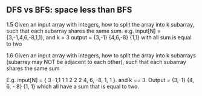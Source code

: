 ## DFS vs BFS: space less than BFS

1.5 Given an input array with integers, how to split the array into k subarray, such that each subarray shares the same sum.
e.g. input[N] = {3,-1,4,6,-8,1,1}, and k = 3
     output = {3,-1} {4,6,-8} {1,1} with all sum is equal to two



1.6 Given an input array with integers, how to split the array into k subarrays (subarray may NOT be adjacent to each other), such that each subarray shares the same sum

E.g. input[N] = { 3 -1,1 1 1 2 2 2  4, 6, -8, 1, 1 }. and k == 3.
Output =  {3,-1}   {4, 6, - 8}  {1, 1}  which all have a sum that is equal to two.